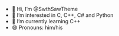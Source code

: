 - 👋 Hi, I’m @SwthSawTheme
- 👀 I’m interested in C, C++, C# and Python 
- 🌱 I’m currently learning C++
- 😄 Pronouns: him/his

<!---
SwthSawTheme/SwthSawTheme is a ✨ special ✨ repository because its `README.md` (this file) appears on your GitHub profile.
You can click the Preview link to take a look at your changes.
--->
